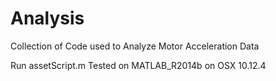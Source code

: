 # Analysis
Collection of Code used to Analyze Motor Acceleration Data

Run assetScript.m
Tested on MATLAB_R2014b on OSX 10.12.4
